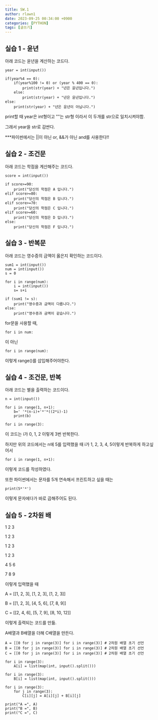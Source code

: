 ```yaml
---
title: SW.1
author: rlawn1
date: 2023-09-25 00:34:00 +0900
categories: [PYTHON]
tags: [글쓰기]
---
```


## 실습 1 - 윤년
아래 코드는 윤년을 계산하는 코드다.
```console
year = int(input())

if(year%4 == 0):
	if(year%100 != 0) or (year % 400 == 0):
		print(str(year) + "년은 윤년입니다.")
	else:
		print(str(year) + "년은 윤년입니다.")
else:
	print(str(year) + "년은 윤년이 아닙니다.")
```
print할 때 year은 int형이고 ""는 str형 이라서 이 두개를 str으로 일치시켜야함.

그래서 year을 str로 감싼다.

***파이썬에서는 ||이 아닌 or, &&가 아닌 and를 사용한다!!

## 실습 2 - 조건문
아래 코드는 학점을 계산해주는 코드다.
```console
score = int(input())

if score>=90:
	print("당신의 학점은 A 입니다.")
elif score>=80:
	print("당신의 학점은 B 입니다.")
elif score>=70:
	print("당신의 학점은 C 입니다.")
elif score>=60:
	print("당신의 학점은 D 입니다.")
else:
	print("당신의 학점은 F 입니다.")
```

## 실습 3 - 반복문
아래 코드는 영수증의 금액이 옳은지 확인하는 코드이다.
```console
sum1 = int(input())
num = int(input())
s = 0

for i in range(num):
	i = int(input())
	s= s+i
	
if (sum1 != s):
	print("영수증과 금액이 다릅니다.")
else:
	print("영수증과 금액이 같습니다.")
```

for문을 사용할 때,
```console
for i in num:
```
이 아닌
```console
for i in range(num):
```
이렇게 range()를 삽입해주어야한다.

## 실습 4 - 조건문, 반복
아래 코드는 별을 출력하는 코드이다.
```console
n = int(input())

for i in range(1, n+1):
	b=' '*(n-i)+'*'*((2*i)-1)
	print(b)
```

```console
for i in range(3):
```
이 코드는 i가 0, 1, 2 이렇게 3번 반복한다.

하지만 위의 코드에서는 n에 5를 입력했을 때 i가 1, 2, 3, 4, 5이렇게 반복하게 하고싶어서
```console
for i in range(1, n+1):
```
이렇게 코드를 작성하였다.

또한 파이썬에서는 문자를 5개 연속해서 프린트하고 싶을 때는 
```console
print(5*'*')
```
이렇게 문자에다가 바로 곱해주어도 된다.

## 실습 5 - 2차원 배
1 2 3 

1 2 3

1 2 3

1 2 3

4 5 6

7 8 9

이렇게 입력했을 때

A = [[1, 2, 3], [1, 2, 3], [1, 2, 3]]

B = [[1, 2, 3], [4, 5, 6], [7, 8, 9]]

C = [[2, 4, 6], [5, 7, 9], [8, 10, 12]]

이렇게 출력되는 코드를 만듦.

A배열과 B배열을 더해 C배열을 만든다.

```console
A = [[0 for j in range(3)] for i in range(3)] # 2차원 배열 초기 선언
B = [[0 for j in range(3)] for i in range(3)] # 2차원 배열 초기 선언
C = [[0 for j in range(3)] for i in range(3)] # 2차원 배열 초기 선언

for i in range(3):
	A[i] = list(map(int, input().split()))
	
for i in range(3):
	B[i] = list(map(int, input().split()))
	
for i in range(3):
	for j in range(3):
		C[i][j] = A[i][j] + B[i][j]
		
print("A =", A)
print("B =", B)
print("C =", C)
```





















